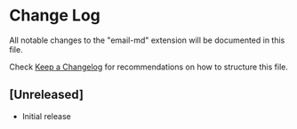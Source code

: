 # Change Log

All notable changes to the "email-md" extension will be documented in this file.

Check [Keep a Changelog](http://keepachangelog.com/) for recommendations on how to structure this file.

## [Unreleased]

- Initial release